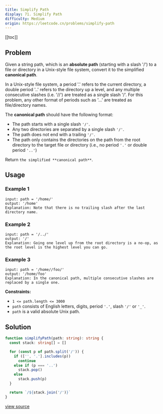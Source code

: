 ```yaml
---
title: Simplify Path
display: 71. Simplify Path
difficulty: Medium
origin: https://leetcode.cn/problems/simplify-path
---
```


[[toc]]

## Problem

Given a string path, which is an **absolute path** (starting with a slash &#39;/&#39;) to a file or directory in a Unix-style file system, convert it to the simplified **canonical path**.

In a Unix-style file system, a period &#39;.&#39; refers to the current directory, a double period &#39;..&#39; refers to the directory up a level, and any multiple consecutive slashes (i.e. &#39;//&#39;) are treated as a single slash &#39;/&#39;. For this problem, any other format of periods such as &#39;...&#39; are treated as file/directory names.

The **canonical path** should have the following format:

- The path starts with a single slash <code>&#39;/&#39;</code>.
- Any two directories are separated by a single slash <code>&#39;/&#39;</code>.
- The path does not end with a trailing <code>&#39;/&#39;</code>.
- The path only contains the directories on the path from the root directory to the target file or directory (i.e., no period <code>&#39;.&#39;</code> or double period <code>&#39;..&#39;</code>)

Return `the simplified **canonical path**`.

## Usage

### Example 1

```
input: path = '/home/'
output: '/home'
Explanation: Note that there is no trailing slash after the last directory name.
```

### Example 2

```
input: path = '/../'
output: '/'
Explanation: Going one level up from the root directory is a no-op, as the root level is the highest level you can go.
```

### Example 3

```
input: path = '/home//foo/'
output: '/home/foo'
Explanation: In the canonical path, multiple consecutive slashes are replaced by a single one.
```


**Constraints:**

- <code>1 &lt;= path.length &lt;= 3000</code>
- <code>path</code> consists of English letters, digits, period <code>&#39;.&#39;</code>, slash <code>&#39;/&#39;</code> or <code>&#39;_&#39;</code>.
- <code>path</code> is a valid absolute Unix path.


## Solution

```ts
function simplifyPath(path: string): string {
  const stack: string[] = []

  for (const p of path.split('/')) {
    if (['', '.'].includes(p))
      continue
    else if (p === '..')
      stack.pop()
    else
      stack.push(p)
  }

  return `/${stack.join('/')}`
}
```

[view source](https://leetcode.cn/problems/simplify-path)

